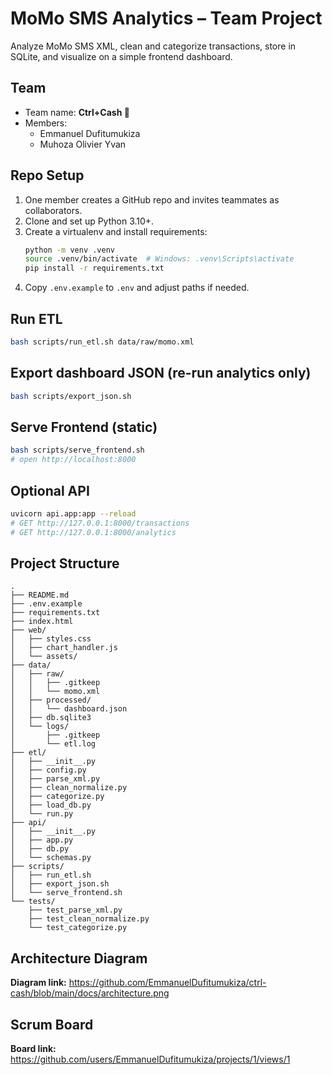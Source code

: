 # MoMo SMS Analytics – Team Project

Analyze MoMo SMS XML, clean and categorize transactions, store in SQLite, and visualize on a simple frontend dashboard.

## Team  
- Team name: **Ctrl+Cash 💸**  
- Members:  
  - Emmanuel Dufitumukiza  
  - Muhoza Olivier Yvan

## Repo Setup
1. One member creates a GitHub repo and invites teammates as collaborators.
2. Clone and set up Python 3.10+.
3. Create a virtualenv and install requirements:
   ```bash
   python -m venv .venv
   source .venv/bin/activate  # Windows: .venv\Scripts\activate
   pip install -r requirements.txt
   ```
4. Copy `.env.example` to `.env` and adjust paths if needed.

## Run ETL
```bash
bash scripts/run_etl.sh data/raw/momo.xml
```

## Export dashboard JSON (re-run analytics only)
```bash
bash scripts/export_json.sh
```

## Serve Frontend (static)
```bash
bash scripts/serve_frontend.sh
# open http://localhost:8000
```

## Optional API
```bash
uvicorn api.app:app --reload
# GET http://127.0.0.1:8000/transactions
# GET http://127.0.0.1:8000/analytics
```

## Project Structure
```
.
├── README.md
├── .env.example
├── requirements.txt
├── index.html
├── web/
│   ├── styles.css
│   ├── chart_handler.js
│   └── assets/
├── data/
│   ├── raw/
│   │   ├── .gitkeep
│   │   └── momo.xml
│   ├── processed/
│   │   └── dashboard.json
│   ├── db.sqlite3
│   └── logs/
│       ├── .gitkeep
│       └── etl.log
├── etl/
│   ├── __init__.py
│   ├── config.py
│   ├── parse_xml.py
│   ├── clean_normalize.py
│   ├── categorize.py
│   ├── load_db.py
│   └── run.py
├── api/
│   ├── __init__.py
│   ├── app.py
│   ├── db.py
│   └── schemas.py
├── scripts/
│   ├── run_etl.sh
│   ├── export_json.sh
│   └── serve_frontend.sh
└── tests/
    ├── test_parse_xml.py
    ├── test_clean_normalize.py
    └── test_categorize.py
```

## Architecture Diagram
**Diagram link:** https://github.com/EmmanuelDufitumukiza/ctrl-cash/blob/main/docs/architecture.png

## Scrum Board
**Board link:** https://github.com/users/EmmanuelDufitumukiza/projects/1/views/1